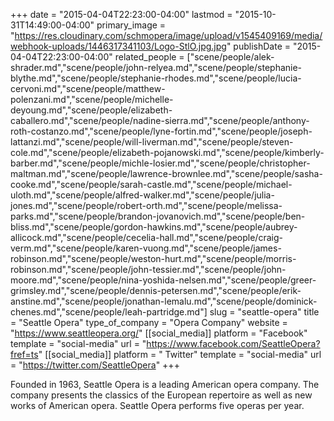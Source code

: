 +++
date = "2015-04-04T22:23:00-04:00"
lastmod = "2015-10-31T14:49:00-04:00"
primary_image = "https://res.cloudinary.com/schmopera/image/upload/v1545409169/media/webhook-uploads/1446317341103/Logo-StlO.jpg.jpg"
publishDate = "2015-04-04T22:23:00-04:00"
related_people = ["scene/people/alek-shrader.md","scene/people/john-relyea.md","scene/people/stephanie-blythe.md","scene/people/stephanie-rhodes.md","scene/people/lucia-cervoni.md","scene/people/matthew-polenzani.md","scene/people/michelle-deyoung.md","scene/people/elizabeth-caballero.md","scene/people/nadine-sierra.md","scene/people/anthony-roth-costanzo.md","scene/people/lyne-fortin.md","scene/people/joseph-lattanzi.md","scene/people/will-liverman.md","scene/people/steven-cole.md","scene/people/elizabeth-pojanowski.md","scene/people/kimberly-barber.md","scene/people/michle-losier.md","scene/people/christopher-maltman.md","scene/people/lawrence-brownlee.md","scene/people/sasha-cooke.md","scene/people/sarah-castle.md","scene/people/michael-uloth.md","scene/people/alfred-walker.md","scene/people/julia-jones.md","scene/people/robert-orth.md","scene/people/melissa-parks.md","scene/people/brandon-jovanovich.md","scene/people/ben-bliss.md","scene/people/gordon-hawkins.md","scene/people/aubrey-allicock.md","scene/people/cecelia-hall.md","scene/people/craig-verm.md","scene/people/karen-vuong.md","scene/people/james-robinson.md","scene/people/weston-hurt.md","scene/people/morris-robinson.md","scene/people/john-tessier.md","scene/people/john-moore.md","scene/people/nina-yoshida-nelsen.md","scene/people/greer-grimsley.md","scene/people/dennis-petersen.md","scene/people/erik-anstine.md","scene/people/jonathan-lemalu.md","scene/people/dominick-chenes.md","scene/people/leah-partridge.md"]
slug = "seattle-opera"
title = "Seattle Opera"
type_of_company = "Opera Company"
website = "https://www.seattleopera.org/"
[[social_media]]
platform = "Facebook"
template = "social-media"
url = "https://www.facebook.com/SeattleOpera?fref=ts"
[[social_media]]
platform = " Twitter"
template = "social-media"
url = "https://twitter.com/SeattleOpera"
+++

<p>
	Founded in 1963, Seattle Opera is a leading American opera company. The company presents the classics of the European repertoire as well as new works of American opera. Seattle Opera performs five operas per year.
</p>
